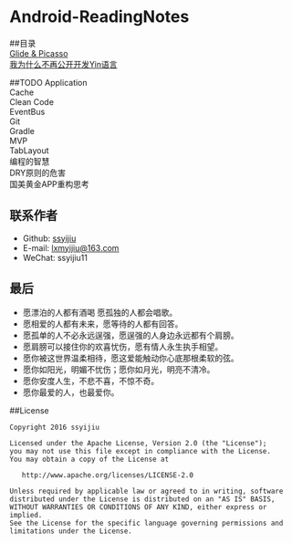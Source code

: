 # Android-ReadingNotes
##目录  
[Glide & Picasso](https://github.com/ssyijiu/Android-ReadingNotes/blob/master/Glide%20%26%20Picasso.md)  
[我为什么不再公开开发Yin语言](https://github.com/ssyijiu/Android-ReadingNotes/blob/master/%E6%88%91%E4%B8%BA%E4%BB%80%E4%B9%88%E4%B8%8D%E5%86%8D%E5%85%AC%E5%BC%80%E5%BC%80%E5%8F%91Yin%E8%AF%AD%E8%A8%80.md)


##TODO
Application  
Cache  
Clean Code  
EventBus  
Git  
Gradle   
MVP  
TabLayout  
编程的智慧   
DRY原则的危害   
国美黄金APP重构思考 


## 联系作者
- Github: [ssyijiu](https://github.com/ssyijiu)
- E-mail: lxmyijiu@163.com
- WeChat: ssyijiu11

## 最后
- 愿漂泊的人都有酒喝 愿孤独的人都会唱歌。  
- 愿相爱的人都有未来，愿等待的人都有回答。  
- 愿孤单的人不必永远逞强，愿逞强的人身边永远都有个肩膀。  
- 愿肩膀可以接住你的欢喜忧伤，愿有情人永生执手相望。  
- 愿你被这世界温柔相待，愿这爱能触动你心底那根柔软的弦。  
- 愿你如阳光，明媚不忧伤；愿你如月光，明亮不清冷。  
- 愿你安度人生，不悲不喜，不惊不奇。  
- 愿你最爱的人，也最爱你。  


##License

```
Copyright 2016 ssyijiu

Licensed under the Apache License, Version 2.0 (the "License");
you may not use this file except in compliance with the License.
You may obtain a copy of the License at

   http://www.apache.org/licenses/LICENSE-2.0

Unless required by applicable law or agreed to in writing, software
distributed under the License is distributed on an "AS IS" BASIS,
WITHOUT WARRANTIES OR CONDITIONS OF ANY KIND, either express or implied.
See the License for the specific language governing permissions and
limitations under the License.